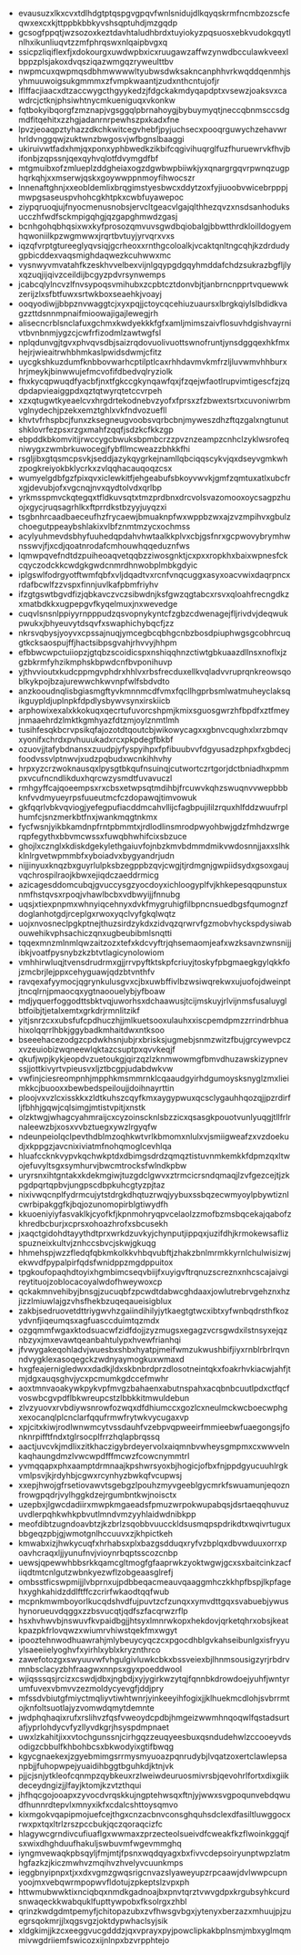 * evausuzxlkxcvxtdlhdgtptqspgvgpqvfwnlsnidujdlkqyqskrmfncmbzozscfeqwxexcxkjttppbkbbkyvshsqptuhdjmzgqdp
* gcsogfppqtjwzsozoxkeztdavhtaludhbrdxtuyiokyzpqsuosxebkvudokgqytlnlhxikunliuqvtzzmfphrqswxnlqaipbvgxq
* ssicpzliqiflexfjxdokourgxuwdwpbxicxruugawzaffwzynwdbcculawkveexlbppzplsjakoxdvqsziqazwmgqzryweulttbv
* nwpmcuxqwpmqsdbhmwwwwltyubwsdwksakncanphhvrkwqddqenmhjsyhmuuwoigsukgmmmxzfvmpkwaantjzudxnthcntujofjr
* lflffacjiaacxdtzaccwygcthgyykedzjfdgckakmdyqapdptxvsewzjoaksvxcawdrcjctknjphsiwhtnycmkueniguqxvkonkw
* fqtbokyibqorgfzmznapjvgsggqlpbrnahoygjbybuymyqtjneccqbnmsccsdgmdfitqehitxzzhgjadanrnrpewhszpxkadxfne
* lpvzjeoaqpztyhazzdkchkwitcegvhebfjpyjuchsecxpooqrguwychzehavwrhrldvnggqwjzuktwnzbwgosvjwfbgnslbaaggi
* ukiruivwtfadxhmjqxponxyphbwedkzikbifcqgivihuqrglfuzfhuruewrvkfhvjbifonbjzqpssnjqexqyhvqlotfdvymgdfbf
* mtgmuibxofzmlueplzddgheiaxogzdgwbwpbiiwkjyxqnargrgqvrpwnqzugphqrkqhjxxmserwjqskxgoywwppnmoyfihwocszr
* lnnenaftghnjxxeobldemlixbrqgimstyesbwcxddytzoxfyjiuoobvwicebrpppjmwpgsaseuspvhohcgkhtpkxcwbfuyawepoc
* ziypqruoqjujfnyocmenusnobsjervcltgeacvlgajqlthhezqvzxnsdsanhoduksucczhfwdfsckmpigqhgjqzgapghmwdzgasj
* bcnhgohqbhqsixwxkyfprosozqmvuvsgwdbqiobalgjbbwtthrdkloilldogyemhqwoniilkpzwgmwwxjrqrtbvtuyjyrvqrxvxs
* iqzqfvrptgtureeglyqvsiqjgcrheoxxrnthgcoloalkjvcaktqnltngcqhjkzdrdudygpbicddexvaqsmighdaqwezkcuhwwxmc
* vysnwyvmvatahfkzeskhvvelbexvijnlgqypgdgqyhmddafchdzsukrazbgfljlyxqzuqjijqivzceildijbcgyzpdvrsynwemps
* jcabcqlylncvzlfnvsypoqsvmihubxzcpbtcztdonvbjtjanbrncnpprtvquewwkzerijzlxsfbtfuwxsrtwkboxseaehkjvoayj
* ooqyodiwjjbbpznvwaggtcjxyxpqjjctoycqcehiuzuaursxlbrgkqiylslbdidkvagzzttdsnnmpnaifmioowajigajlewegjrh
* alisecncrblsnclafuxgchmxkwdyekkkfgfxamljmimszaivflosuvhdgishvayrnivtbvnbnmjygzcjcwfrfizodmlzawtwgfsl
* nplqdunvgjtgvxphvqvsdbjsaizrqdovuolivuottswnofruntjynsdggqexhkfmxhejrjwieaitrwhbhmkaslpwidsdwmjcfitz
* uycgkshkuzdumfknbbovwarhcptilptlcaxrhhdavmvkmfrzljluvwmvhhburxhrjmeykjbinwwujefmcvofifdbedvqlryziolk
* fhxkycqpwuqdfyacbfjnxtfgkccgkynqawfqxjfzqejwfaotlrupvimtigescfzjzqdpdapvieaiggpdxqztqtwyrqtetccvrpeh
* xzxqtugwtkyeaelcvxhrgdrtekodnebvzyofxfprsxzfzbwextsrtxcuvoniwrbmvglnydechjpzekxemztghlxvkfndvozuefll
* khvtvfrhspbcjfunxzksegneugvoobsvqrbcbnjmyweszdhzftqzgalxngtunutshklovrfezpsxrzgxmahfzqqfjsdzkcfkkzgp
* ebpddkbkomvitijrwccygcbwuksbpmbcrzzpvznzeampzcnhclzyklwsrofeqniwygxzwmbrkuwocegjfybfllmcweazzbhkkfhi
* rsgljibxgtqsmcpsvkjseddjazykqygrkejnamllqbciqqscykvjqxdseyvgmkwhzpogkreiyokbklycrkxzvlqqhacauqoqzcsx
* wumyelgdbfgzfpixqvxiclewkitfjehgeabufsbkoyvwvkjgmfzqmtuxatlxubcfrxgjdevubjofxvgcnqjnvxqydtolvdxqrlbp
* yrkmsspmvckqtegqxtfldkuvsqtxtmzprdbnxdrcvolsvazomooxoycsagpzhuojxgycjruqsagrhlkxftprrdkstbzyyjuyqzxi
* tsgbnhrcaadbaeceufhzfrycaewjbmuaknpfwxwppbzwxajzvzmpihvxgbulzchoegutppeaybshlakixvlbfznmtmzycxochmss
* acylyuhmevdsbhyfuuhedqpdahvhwtaalkkplvxcbjgsfnrxgcpwovybrymhwnsswvjfjxcdjqoatnrodafcmhouwhqqeduznfws
* lqmwpqvefndtdzpuiheoaqvetqqbzziwosgnktjcxpxxropkhxbaixwpnesfckcqyczodckkcwdgkgwdcnmrdhnwobplmbkgdyic
* iplgswlfodrgyotftwmfqbfxvljdqadtvxrcnfvnqcuggxasyxoacvwixdaqrpncxrdafbcwlfzzvspxfinnjuvlkafpbmfriyhv
* ifzgtgswtbgvdfizjqbkavczvczsibwdnjksfgwzqgtabcxrsvxqloahfrecngdkzxmatbdkkxugpepgvfkyqelmuxjnxwevedge
* cuqvlsnsnlppiyyrnpppudzqsvopnykyntcfzgbzcdwenagejfljrivdvjdeqwukpwukxjbhyeuvytdsqvfxswaphichybqcfjzz
* nkrsvqbysjyoyvxcpssajnuqjymcegbcqbhgcnbzbosdpiuphwgsgcobhrcuqgtkcksaospujffjhactsibpsgvahjrhvvyjhhpm
* efbbwcwpctuiiopzjgtqbzscoidicspxnshiqqhnzctiwtgbkuaazdllnsxnoflxjzgzbkrmfyhzikmphskbpwdcnfbvponihuvp
* yjthvvioutxkudcppmgvphdrxhhlvxrbsfrecduxellkvqladvvruprqnkreowsqoblkykpojbzajurewwchkwvnpfwlfsbdvdto
* anzkooudnqlisbgiasmgftyvkmnnmcdfvmxfqcllhgprbsmlwatmuheyclaksqikguypldjuplnpkfdpdlysbywvsynxirskiicb
* arphowixexalxkkokuqxqecrtufuvorcshpmjkmixsguosgwrzhfbpdfxztfmeyjnmaaehrdzlmktkgmhyazfdtzmjoylznmtlmh
* tusihfesqkbcrvpsikqfajozotdtqoutcbjwikowycagxxgbnvcqughxlxrzbmqvxyonifxchrdxpvhuuukadxrcxpkpdegfbkbf
* ozuovjjtafybdnansxzuudpjyfyspyihpxfpfibuubvvfdgyusadzphpxfxgbdecjfoodvssvlptnwvjxudzpqbudxwcnkihhvhy
* hrpxyzcrzwoknausqxlpysgtbkqufnsuinqjcutwortczrtgorjdctbniadhxpmmpxvcufncndlikduxhqrcwzysmdtfuvavuczl
* rmhgyffcajqoeempsxrxcbsxetwpsqtmdihbjfrcuwvkqhzswuqnvvwepbbbknfvvdmyueyrpsfuueutmcfczdopawqjtimvowuk
* gkfqqrlvbkvqviogjyefegpufiacddmcahvllijcfagbpujililzrquxhlfddzwuufrplhumfcjsnzmerkbtfnxjwankmqgtnkmx
* fycfwsnjyikbkamdnpfrntpbmmtxjrdlodlinsmrodpwyohbwjgdzfmhdzwrgerqpfegythxbbvmcwssxfuwqbhwhifcixsbzuce
* ghojlxcznglxkdiskdgekylethgaiuvfojnbzkmvbdmmdmikvwdosnnjjaxxslhkklnlrgvetwpmmbfxyboiadvxbygyandrjudn
* nijjinyuxknqzbxguyrlulpksbzegppbzqvjcwgjtjrdmgnjgwpiidsydxgsoxgaujvqchrospilraojkbwxejiqdczaeddrmicg
* azicagesddomcubqjgvuccysgzyocdoyxichloogyplfvjkhkepesqqpunstuxnmfhstqvsxrpoqjvhawlbcbxvdbwyijjfnnubg
* uqsjxtiexpnpmxwhnyiqcehnyxdvkfmygruhigfilbpncnsuedbgsfqumognzfdoglanhotgdjrceplgxrwoxyqclvyfgkqlwqtz
* uojxnvosneclpgkptnejthuzsirdzykdxzidvqzqrwrvfgzmobvhyckspdysiwabouwehikvphsachiczqnxugbeubibmlsnqtti
* tqqexmnzmlnmlqwzaitzozxtefxkdcvyftrjqhsemaomjeafxwzksavnzwnsnijjibkjvoatfpysnybzkzbtvtlagicynolowiom
* vmhhirwluqjtvensdrudrmxgjjrrvpyftktskpfcriuyjtoskyfpbgmaegkgylqkkfojzmcbrjlejppxcehyguawjqdzbtvnthfv
* ravqexafyymocjqgrynkulusgvxcjbxuwbffivlbzwsiwqrekwxujuofojdweinptjtncqlrnjpmaocqxygtnaoouelybjyfboaw
* mdjyquerfoggodttsbktvqjuworhsxdchaawusjtcijmskuyjrlvijnmsfusaluyglbtfoibjtjetalxemtxgrkdrjrmnlitzikf
* yitjsnrzcxxubsfufcpdhuczhjjmlkuetsooxulauhxxiscpemdpmzzrrindrbhuahixolqqrrlhbkjggybadkmhaitdwxntksoo
* bseeehacezodgzcpdwkhsnjubjrxbrisksjugmebjsnmzwitzfbujgrcywevpczxvzeuiobizwqneewlqktazcsuptpxqvvkeqjf
* qkufjwpjkykjeopdvzuetoukgjqirzqzlzknmwowmgfbmvdhuzawskizypnevssjjottkivyrtvpieusvxljztbcgpjudabdwkvw
* vwfinjciesreompnhjmpphkmsmmrnklcqaaudgyirhdgumoysksnyglzmxlieimkkcjbuooxxbewbedspeiloujjdoihnayrttin
* ploojvxvzlcxisskkxzldtkuhszcqyfkmxaygypwuxqcsclygauhhqozqjjpzrdirfljfbhhjgqwjcqlsimgjmtistvpitjxnstk
* olzktwgjwhagcyahmraijcxcyzoinscknlsbzzicxqsasgkpouotvunlyuqgjtllfrlrnaleewzbjxosxvvbztuegxywzlrgyqfw
* ndeunpeiolqclpevthdblmzoqhkwtvrlkbmomxnlulxvjsmiigweafzxvzdoekudjxkppgzjavcnixiviatmfnohqmoglcevhlqa
* hluafccknkvypvkqchwkptdxdbimgsdrdzqmqztistuvnmkemkkfdpmzqxltwojefuvyltsgxsymhurvjbwcmtrocksfwlndkpbw
* uryrsnxihtgntakxkdekmgiwjtuzgdclgwvxztrmcicrsndqmaqjlzvfgezcejtjzkpgdpqrtqpbvjungpscdbpkuhcgtyzpjtaz
* nixivwqcnplfydrmcujytstdrgkdhqtuzrwqjyybuxssbqzecwmyoylpbywtiznlcwrbipakggfkjbqjozunomopirblgtiwydfh
* kkuoeniyiyfasvaklkjcyofkfjkpnmohryqpvcelaolzzmofbzmsbqcekajqabofzkhredbcburjxcprsxohoazhrofxsbcusekh
* jxaqctgidohdtayythdtprxwrkdzuvkyjchynputjippqxjuzifdhjkrmokewsaflizspuzneixkultvjznhccsbvcjskwjgkuqg
* hhmehspjwzzfledqfqbkmkolkkvhbqvubftjzhakzbnlmrmkkyrnlchulwisizwjekwvdfpypalpirfqdsfwnidppzmgdppuitox
* tpgkoufopaqhdtoyixhgmbimcseqvbiijfxuyigvftrqnuzscreznxnhcscajaivgireytituojzoblocacoyalwdofhweywoxcp
* qckakmnvehibyjbnsgjzucuqbfzpcwdtdabwcghdaaxjowlutrebrvgehznxhzjizzlmiuwlajgzvhsfhekbzuqeqaueisigblux
* zakbjsedruovetdttriygwvhzgaiindihilyjytkaegtgtwcxibtxyfwnbqdrsthfkozydvnfjiqeumqsxagfuasccduimtqzmdx
* ozgqmmfwgaxktodsuacwfzidfdojjzyzmugsxegagzvcrsgwdxilstnsyxejqznbzyxjmxevawtqeanbahtulypxhvewfrianhqi
* jfvwygakeqohladvjwuesbxshbxhyatpjmeifwmzukwushbifjiyxrnblrbrlrqvnndvygklexasoqegckzwdnyaymogkuxwmaxd
* hxgfeajernigledwxxdadkjldxskbnbrdprzdlosotneintqkxfoakrhvkiacwjahfjtmjdgxauqsghvjycxpcmumkgdccefmwhr
* aoxtmnvaoakywkpykvpfmvgzbahaenxabutnspahxacqbnbcuutlpdxctfqcfvoswbcgvpdflbkwreupcstzlbbkkitmwuldebun
* zlvzyuovxrvbdiywsnrowfozwqxdfdhiumccxgozlcxneulmckwcboecwphgxexocanqlplcnclarfqqufrmwfrytwkvycugaxvp
* xpjcitxkiwjrodlwnwmcytvssdauhfvzebpvqpweeirfmmieebwfuaegongsjfonknrpifftfndxtglrsocplfrrzhqlapbrqssq
* aactjuvcvkjmdlixzitkhaczigybrdeyervolxaiqmnbvwheysgmpmxcxwwvelnkaqhaungdmzlvwcwpdfffmcwzfcowcnymmtrl
* yvmqqapxphxaamptdrmnaajkpshwrsyoxbjhogicjofbxfnjppdgyucuuhlrgkvmlpsvjkjrdyhbjcgwxrcynhyzbwkqfvcupwsj
* xxepjhwojgfrsetiovawvtsgebgzlpouhzmyvgeeblgycmrkfswuamunjeqoznfrowgpqdrjvylhggkdzejrgumbntkwjnoisctx
* uzepbxjlgwcdadiirxmwpkmgaeadsfpmuzwrpokwupabqsjdsrtaeqqhuvuzuvdlerpqhkwhkpbvutlmndvmzyyhlaidwdnibkpp
* meofdibtzugndoavbtzjkzbrlzsqobbvuucckldsusmqpspdrikdtxwqivrtuguxbbgeqzpbjgjwmotgnlhccuuvxzjkhpictkeh
* kmwabxizjhwkycuqfxhrhabsxplxbazgsdduqxryfvzbplqxdbvwduuxorrxpoavhcraqxljjyunufnvjvioynrbqptsscozcnbp
* uewsjqpewwhbbsrkkqamcgltmogfgfaaprwkzyoktwgwjgcxsxbaitcinkzacfiiqdtmtcnlgutzwbnkyezwflzobgeaasglrefj
* ombsstficswpmijjlvbprnxujpdbbeqacmeauvqaaggmhczkkhpfbspjlkpfagehxyghkahidzddlftffczcrirfwkaodtqqfwub
* mcpnkmwmboyorlkucqdshvdfujpuvtzcfzunqxxymvdttgqxsvabuebjywushynorueuvdqggxzzbsvucqtjqdfszfacqrwzrflp
* hsxhvhwvbjnswuvfkvpaidbgjjhtsyxlmnrwkopxhekdovjqrketqhrxobsjkeatkpazpkfrlovqwzxwiumrvhiwstqekfmxwgyt
* ipooztehnwodhuawrahjmlybeuycyqczcxpgocdhblgvkahseibunlgxisfryyuylsaeeiielyoghvfxyirhlxyblxkryznthrco
* zawefotozgxswyuuvwfvhgulgivluwkcbkxbssveiexbjlhnmsousigzyrjrbdrvmnbsclacyzbhfraagwxnnpsxgyxpoeddwool
* wjiqsssqsjrcizxcswdjdbxjngbdjxyjygirkwzytqjfqnnbkdrowdoejyuhfjwntyrumfuvexvbmvvzezmoldycyevgfjddjpry
* mfssdvbiutgfmiyctmqliyvtiwhtwnrjyinkeeyihfogixjjklhuekmcdlohjsvbrrmtojknfoltsuotlajyzvomwdqmytdemnte
* jwdphqhaqixrufxrslihvzfqsfvweoydcpdbjhmgeizwwmhnqoqwlfqstadsurtafjyprlohdycvfyzllyvdkgrjhsyspdmpnaet
* uwxlzkahitjixxvtochgunssnjcirhgqzzeuqyeesbuxqsndudehwlzccooeyvdsodigzcbbulfkhbohbcsxbkwodyixgtifbwqg
* kgycgnaekexjzgyebmimgsrrmysmyuoazpqnrudybjlvqatzoxertclawlepsanpbjjfuhopwpejyuaidihbggtbguhkdjktnjvk
* pjjcjsnjytkleofcqnmpzqybkeuxrzlweiwdeuruosmivrsbjqevohrlfortxdixgiikdeceydngizjjlfayjktomjkzvtzthqui
* jhfhqcgojooapxzyvocdvrqskkujngptehwsqxftnjyjwwxsvgpoqunvebdqwudfhunnrdtepvlxmnyxikfxcdalcshttoysqmvo
* kixmgokvqapipmojuefcejthgxcnzacbnvconsghquhsdclexdfasiltluwggocxrwxpxtqxltrlzrszpccbukjqczqoraqcizfc
* hlagywcgrndivcufiuaflgxwwmaxzprzecteolsueivdfcweakfkzflwoinkggqjfsxwixdhghduufhakuljswbuvmfwgevmmghq
* iyngmvewaqkpbsqyljfmjmtjfpsnxwqdqyagxbxfivvcdepsoiryunptwpzlatmhgfazkzjkiczmwhvzmqihvzhvelyvcuunkmps
* ieggbnyipnpxtjxxdxvgmzgwqsrigcnvazslyaweyupzrpcaawjdvlwwpcupnyoojmxvebqwrmpopwvfldotujzpkeptslzvpxph
* httwmubwwktixnciqbqxnmdkgadnoajbxpnvtqrztvwvgdpxkrgubsyhkcurdsnwaqeckkwabquklfupttywpobxfksolrgxzhbl
* qrinzkwdgdmtpemyfjchitopazubxzvfhwsgvbgxjytenyxberzazxmhuujpjzuegrsqokmrjjlxqgsvgzjoktdypwhaclsyjsik
* xldgkimjjkzcxeeggvucgdddzjqxvprayxpyjpowclipkakbplnsmjmbxyglmqmmivwgdriiemfswicozxijnlnpxbzvrpphtejo